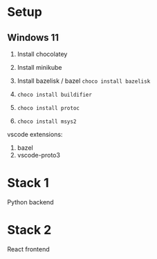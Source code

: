 # Setup

## Windows 11

1. Install chocolatey
1. Install minikube
1. Install bazelisk / bazel `choco install bazelisk`

1. `choco install buildifier`
1. `choco install protoc`
1. `choco install msys2`

vscode extensions:

1. bazel
1. vscode-proto3

# Stack 1

Python backend

# Stack 2

React frontend
